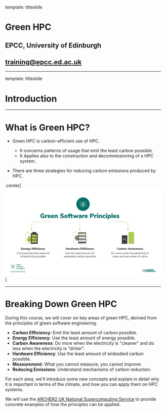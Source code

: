 template: titleslide

# Green HPC
## EPCC, University of Edinburgh
## training@epcc.ed.ac.uk



---
template: titleslide
# Introduction



---
# What is Green HPC?

- Green HPC is carbon-efficient use of HPC.
  - It concerns patterns of usage that emit the least carbon possible.
  - It Applies also to the construction and decommissioning of a HPC system.

- There are three strategies for reducing carbon emissions produced by HPC.

.center[![:scale_img 80%](green_software_principles.png)]



---
# Breaking Down Green HPC

During this course, we will cover six key areas of green HPC, derived from the principles of
green software engineering.

- **Carbon Efficiency**: Emit the least amount of carbon possible.
- **Energy Efficiency**: Use the least amount of energy possible.
- **Carbon Awareness**: Do more when the electricity is "cleaner" and do less when the electricity is "dirtier".
- **Hardware Efficiency**: Use the least amount of embodied carbon possible.
- **Measurement**: What you cannot measure, you cannot improve.
- **Reducing Emissions**: Understand mechanisms of carbon reduction.

For each area, we'll introduce some new concepts and explain in detail why it is important in terms of the climate,
and how you can apply them on HPC systems.

We will use the [ARCHER2 UK National Supercomputing Service](https://www.archer2.ac.uk) to provide concrete examples of how
the principles can be applied.